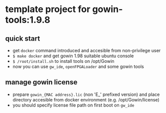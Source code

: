 # template project for gowin-tools:1.9.8

## quick start

- get `docker` command introduced and accesible from non-privilege user
- `$ make docker` and get gowin 1.98 suitable ubuntu console
- `$ /root/install.sh` to install tools on /opt/Gowin
- now you can use `gw_ide`, `openFPGALoader` and some gowin tools

## manage gowin license

- prepare `gowin_{MAC address}.lic` (non 'E_' prefixed version) and place directory accesible from docker environment (e.g. /opt/Gowin/license)
- you should specify license file path on first boot on `gw_ide`
